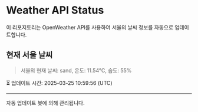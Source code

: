 
# Weather API Status

이 리포지토리는 OpenWeather API를 사용하여 서울의 날씨 정보를 자동으로 업데이트합니다.

## 현재 서울 날씨
> 서울의 현재 날씨: sand, 온도: 11.54°C, 습도: 55%

⏳ 업데이트 시간: 2025-03-25 10:59:56 (UTC)

---
자동 업데이트 봇에 의해 관리됩니다.
